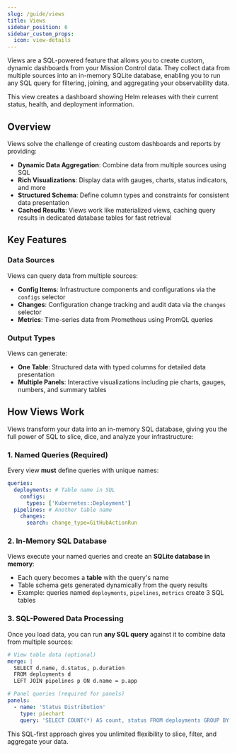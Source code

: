 ```yaml
---
slug: /guide/views
title: Views
sidebar_position: 6
sidebar_custom_props:
  icon: view-details
---
```


Views are a SQL-powered feature that allows you to create custom, dynamic dashboards from your Mission Control data. They collect data from multiple sources into an in-memory SQLite database, enabling you to run any SQL query for filtering, joining, and aggregating your observability data.

<Screenshot img="/img/views.svg" className="h-auto" alt="Views Concept" shadow="false" size="800px"/>

This view creates a dashboard showing Helm releases with their current status, health, and deployment information.

## Overview

Views solve the challenge of creating custom dashboards and reports by providing:

- **Dynamic Data Aggregation**: Combine data from multiple sources using SQL
- **Rich Visualizations**: Display data with gauges, charts, status indicators, and more
- **Structured Schema**: Define column types and constraints for consistent data presentation
- **Cached Results**: Views work like materialized views, caching query results in dedicated database tables for fast retrieval

## Key Features

### Data Sources

Views can query data from multiple sources:

- **Config Items**: Infrastructure components and configurations via the `configs` selector
- **Changes**: Configuration change tracking and audit data via the `changes` selector
- **Metrics**: Time-series data from Prometheus using PromQL queries

### Output Types

Views can generate:

- **One Table**: Structured data with typed columns for detailed data presentation
- **Multiple Panels**: Interactive visualizations including pie charts, gauges, numbers, and summary tables

## How Views Work

Views transform your data into an in-memory SQL database, giving you the full power of SQL to slice, dice, and analyze your infrastructure:

### 1. Named Queries (Required)

Every view **must** define queries with unique names:

```yaml
queries:
  deployments: # Table name in SQL
    configs:
      types: ['Kubernetes::Deployment']
  pipelines: # Another table name
    changes:
      search: change_type=GitHubActionRun
```

### 2. In-Memory SQL Database

Views execute your named queries and create an **SQLite database in memory**:

- Each query becomes a **table** with the query's name
- Table schema gets generated dynamically from the query results
- Example: queries named `deployments`, `pipelines`, `metrics` create 3 SQL tables

### 3. SQL-Powered Data Processing

Once you load data, you can run **any SQL query** against it to combine data from multiple sources:

```yaml
# View table data (optional)
merge: |
  SELECT d.name, d.status, p.duration 
  FROM deployments d 
  LEFT JOIN pipelines p ON d.name = p.app

# Panel queries (required for panels)
panels:
  - name: 'Status Distribution'
    type: piechart
    query: 'SELECT COUNT(*) AS count, status FROM deployments GROUP BY status'
```

This SQL-first approach gives you unlimited flexibility to slice, filter, and aggregate your data.
